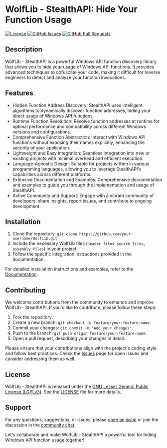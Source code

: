 # WolfLib - StealthAPI: Hide Your Function Usage

[![License](https://img.shields.io/badge/License-GNU%20LGPLv3-blue.svg)](https://www.gnu.org/licenses/lgpl-3.0.en.html)
[![GitHub Issues](https://img.shields.io/github/issues/NE1W01F/WolfLib.svg)](https://github.com/NE1W01F/WolfLib/issues)
[![GitHub Pull Requests](https://img.shields.io/github/issues-pr/NE1W01F/WolfLib.svg)](https://github.com/NE1W01F/WolfLib/pulls)

## Description
WolfLib - StealthAPI is a powerful Windows API function discovery library that allows you to hide your usage of Windows API functions. It provides advanced techniques to obfuscate your code, making it difficult for reverse engineers to detect and analyze your function invocations.

## Features
- Hidden Function Address Discovery: StealthAPI uses intelligent algorithms to dynamically discover function addresses, hiding your direct usage of Windows API functions.
- Runtime Function Resolution: Resolve function addresses at runtime for optimal performance and compatibility across different Windows versions and configurations.
- Comprehensive Function Abstraction: Interact with Windows API functions without exposing their names explicitly, enhancing the security of your application.
- Lightweight and Easy Integration: Seamless integration into new or existing projects with minimal overhead and efficient execution.
- Language-Agnostic Design: Suitable for projects written in various programming languages, allowing you to leverage StealthAPI's capabilities across different platforms.
- Extensive Documentation and Examples: Comprehensive documentation and examples to guide you through the implementation and usage of StealthAPI.
- Active Community and Support: Engage with a vibrant community of developers, share insights, report issues, and contribute to ongoing development.

## Installation
1. Clone the repository: `git clone https://github.com/your-username/WolfLib.git`
2. Include the necessary WolfLib files (`header files`, `source files`, `assembly files`) in your project.
3. Follow the specific integration instructions provided in the documentation.

For detailed installation instructions and examples, refer to the [Documentation](https://github.com/NE1W01F/WolfLib/wiki).

## Contributing
We welcome contributions from the community to enhance and improve WolfLib - StealthAPI. If you'd like to contribute, please follow these steps:

1. Fork the repository.
2. Create a new branch: `git checkout -b feature/your-feature-name`.
3. Commit your changes: `git commit -m "Add your changes"`.
4. Push to the branch: `git push origin feature/your-feature-name`.
5. Open a pull request, describing your changes in detail.

Please ensure that your contributions align with the project's coding style and follow best practices. Check the [Issues](https://github.com/NE1W01F/WolfLib/issues) page for open issues and consider addressing them as well.

## License
WolfLib - StealthAPI is released under the [GNU Lesser General Public License (LGPLv3)](https://www.gnu.org/licenses/lgpl-3.0.en.html). See the [LICENSE](LICENSE) file for more details.

## Support
For any questions, suggestions, or issues, please [open an issue](https://github.com/NE1W01F/WolfLib/issues) or join the discussion in the [community chat](https://gitter.im/NE1W01F/WolfLib).

Let's collaborate and make WolfLib - StealthAPI a powerful tool for hiding Windows API function usage together!
